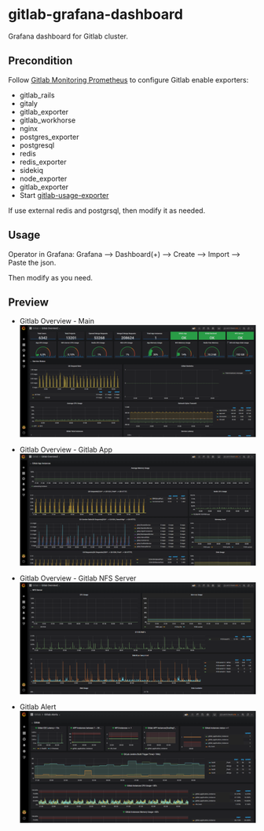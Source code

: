 # gitlab-grafana-dashboard
Grafana dashboard for Gitlab cluster. 

## Precondition
Follow [Gitlab Monitoring Prometheus](https://docs.gitlab.com/ee/administration/monitoring/prometheus/) to configure Gitlab enable exporters:
- gitlab_rails
- gitaly
- gitlab_exporter
- gitlab_workhorse
- nginx
- postgres_exporter
- postgresql
- redis
- redis_exporter
- sidekiq
- node_exporter
- gitlab_exporter
- Start [gitlab-usage-exporter](https://github.com/onecmd/gitlab-usage-exporter)

If use external redis and postgrsql, then modify it as needed.

## Usage

Operator in Grafana:
Grafana --> Dashboard(+) --> Create --> Import --> Paste the json.

Then modify as you need.

## Preview

- Gitlab Overview - Main
![Gitlab Overview - Main](./doc/images/gitlab-overview-1.PNG)

- Gitlab Overview - Gitlab App
![Gitlab Overview - Gitlab App](./doc/images/gitlab-overview-2.PNG)

- Gitlab Overview - Gitlab NFS Server
![Gitlab Overview - Gitlab NFS Server](./doc/images/gitlab-overview-3.PNG)

- Gitlab Alert
![Gitlab Alert](./doc/images/gitlab-alert.PNG)

